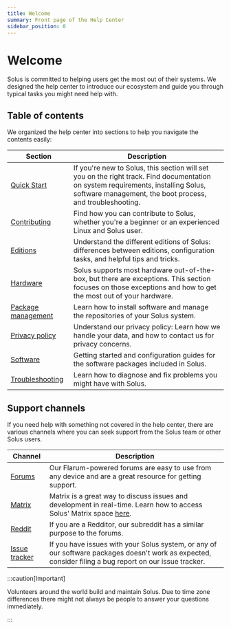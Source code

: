 ```yaml
---
title: Welcome
summary: Front page of the Help Center
sidebar_position: 0
---
```


# Welcome

Solus is committed to helping users get the most out of their systems. We designed the help center to introduce our ecosystem and guide you through typical tasks you might need help with.

## Table of contents

We organized the help center into sections to help you navigate the contents easily:

| Section                                                  | Description                                                                                                                                                                                    |
| -------------------------------------------------------- | ---------------------------------------------------------------------------------------------------------------------------------------------------------------------------------------------- |
| [Quick Start](/docs/category/quick-start)                | If you're new to Solus, this section will set you on the right track. Find documentation on system requirements, installing Solus, software management, the boot process, and troubleshooting. |
| [Contributing](/docs/category/contributing)              | Find how you can contribute to Solus, whether you're a beginner or an experienced Linux and Solus user.                                                                                        |
| [Editions](/docs/user/editions/)                         | Understand the different editions of Solus: differences between editions, configuration tasks, and helpful tips and tricks.                                                                    |
| [Hardware](/docs/user/hardware/)                         | Solus supports most hardware out-of-the-box, but there are exceptions. This section focuses on those exceptions and how to get the most out of your hardware.                                  |
| [Package management](/docs/category/package-management/) | Learn how to install software and manage the repositories of your Solus system.                                                                                                                |
| [Privacy policy](/docs/user/privacy.md)                  | Understand our privacy policy: Learn how we handle your data, and how to contact us for privacy concerns.                                                                                      |
| [Software](/docs/category/software/)                     | Getting started and configuration guides for the software packages included in Solus.                                                                                                          |
| [Troubleshooting](/docs/user/troubleshooting/)           | Learn how to diagnose and fix problems you might have with Solus.                                                                                                                              |

## Support channels

If you need help with something not covered in the help center, there are various channels where you can seek support from the Solus team or other Solus users.

| Channel                                         | Description                                                                                                                                                                    |
| ----------------------------------------------- | ------------------------------------------------------------------------------------------------------------------------------------------------------------------------------ |
| [Forums](https://discuss.getsol.us)             | Our Flarum-powered forums are easy to use from any device and are a great resource for getting support.                                                                        |
| [Matrix](https://matrix.to/#/#solus:matrix.org) | Matrix is a great way to discuss issues and development in real-time. Learn how to access Solus' Matrix space [here](/docs/user/contributing/getting-involved.md#matrix-chat). |
| [Reddit](https://www.reddit.com/r/SolusProject) | If you are a Redditor, our subreddit has a similar purpose to the forums.                                                                                                      |
| [Issue tracker](https://issues.getsol.us)       | If you have issues with your Solus system, or any of our software packages doesn't work as expected, consider filing a bug report on our issue tracker.                        |

:::caution[Important]

Volunteers around the world build and maintain Solus. Due to time zone differences there might not always be people to answer your questions immediately.

:::
